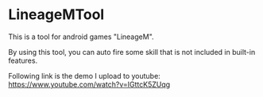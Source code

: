 # LineageMTool

This is a tool for android games "LineageM".

By using this tool, you can auto fire some skill that is not included in built-in features.

Following link is the demo I upload to youtube: https://www.youtube.com/watch?v=IGttcK5ZUqg
